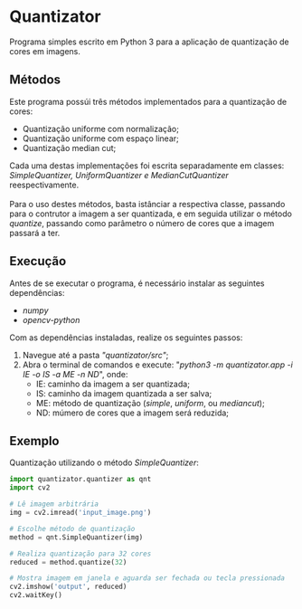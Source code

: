 # Quantizator
Programa simples escrito em Python 3 para a aplicação de quantização de cores em imagens.

## Métodos
Este programa possúi três métodos implementados para a quantização de cores:
- Quantização uniforme com normalização;
- Quantização uniforme com espaço linear;
- Quantização median cut;

Cada uma destas implementações foi escrita separadamente em classes: _SimpleQuantizer, UniformQuantizer e MedianCutQuantizer_ reespectivamente.
<br><br>
Para o uso destes métodos, basta istânciar a respectiva classe, passando para o contrutor a imagem a ser quantizada, e em seguida utilizar o método _quantize_, passando como parâmetro o número de cores que a imagem passará a ter.

## Execução
Antes de se executar o programa, é necessário instalar as seguintes dependências:
- _numpy_
- _opencv-python_

Com as dependências instaladas, realize os seguintes passos:
1. Navegue até a pasta _"quantizator/src"_;
2. Abra o terminal de comandos e execute: "_python3 -m quantizator.app -i IE -o IS -a ME -n ND_", onde:
   - IE: caminho da imagem a ser quantizada;
   - IS: caminho da imagem quantizada a ser salva;
   - ME: método de quantização (_simple_, _uniform_, ou _mediancut_);
   - ND: múmero de cores que a imagem será reduzida;
   
## Exemplo
Quantização utilizando o método _SimpleQuantizer_:
```python
import quantizator.quantizer as qnt
import cv2

# Lê imagem arbitrária
img = cv2.imread('input_image.png')

# Escolhe método de quantização
method = qnt.SimpleQuantizer(img)

# Realiza quantização para 32 cores
reduced = method.quantize(32)

# Mostra imagem em janela e aguarda ser fechada ou tecla pressionada
cv2.imshow('output', reduced)
cv2.waitKey()
```